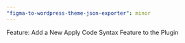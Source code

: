 ```yaml
---
"figma-to-wordpress-theme-json-exporter": minor
---
```


Feature: Add a New Apply Code Syntax Feature to the Plugin
